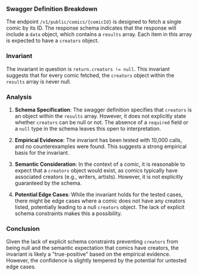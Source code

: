 ### Swagger Definition Breakdown

The endpoint `/v1/public/comics/{comicId}` is designed to fetch a single comic by its ID. The response schema indicates that the response will include a `data` object, which contains a `results` array. Each item in this array is expected to have a `creators` object.

### Invariant

The invariant in question is `return.creators != null`. This invariant suggests that for every comic fetched, the `creators` object within the `results` array is never null.

### Analysis

1. **Schema Specification**: The swagger definition specifies that `creators` is an object within the `results` array. However, it does not explicitly state whether `creators` can be null or not. The absence of a `required` field or a `null` type in the schema leaves this open to interpretation.

2. **Empirical Evidence**: The invariant has been tested with 10,000 calls, and no counterexamples were found. This suggests a strong empirical basis for the invariant.

3. **Semantic Consideration**: In the context of a comic, it is reasonable to expect that a `creators` object would exist, as comics typically have associated creators (e.g., writers, artists). However, it is not explicitly guaranteed by the schema.

4. **Potential Edge Cases**: While the invariant holds for the tested cases, there might be edge cases where a comic does not have any creators listed, potentially leading to a null `creators` object. The lack of explicit schema constraints makes this a possibility.

### Conclusion

Given the lack of explicit schema constraints preventing `creators` from being null and the semantic expectation that comics have creators, the invariant is likely a "true-positive" based on the empirical evidence. However, the confidence is slightly tempered by the potential for untested edge cases.
